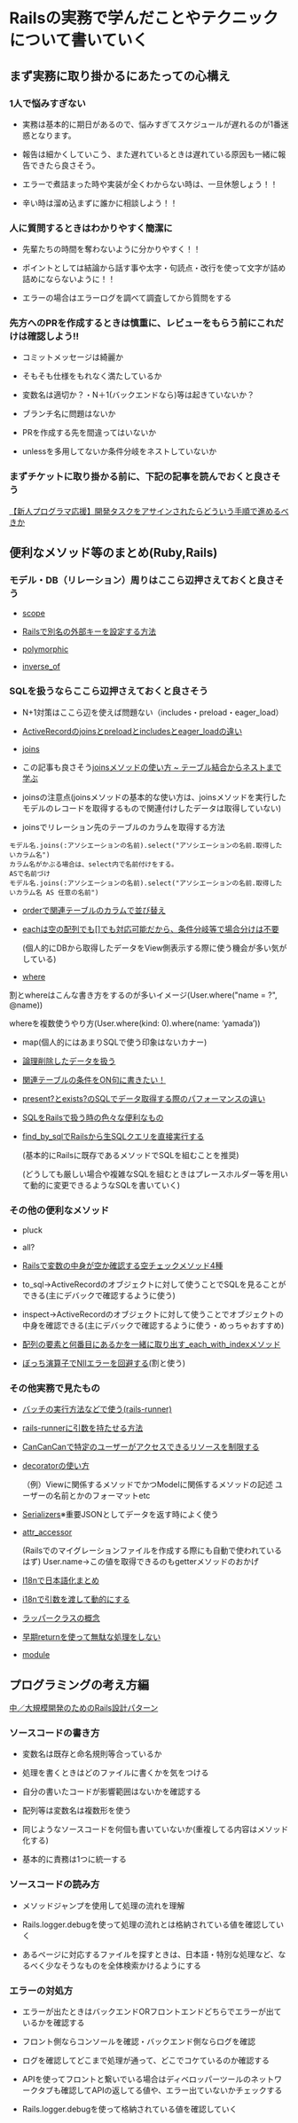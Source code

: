# Railsの実務で学んだことやテクニックについて書いていく

## まず実務に取り掛かるにあたっての心構え

### 1人で悩みすぎない

- 実務は基本的に期日があるので、悩みすぎてスケジュールが遅れるのが1番迷惑となります。

- 報告は細かくしていこう、また遅れているときは遅れている原因も一緒に報告できたら良さそう。

- エラーで煮詰まった時や実装が全くわからない時は、一旦休憩しょう！！

- 辛い時は溜め込まずに誰かに相談しよう！！

### 人に質問するときはわかりやすく簡潔に

- 先輩たちの時間を奪わないように分かりやすく！！

- ポイントとしては結論から話す事や太字・句読点・改行を使って文字が詰め詰めにならないように！！

- エラーの場合はエラーログを調べて調査してから質問をする

### 先方へのPRを作成するときは慎重に、レビューをもらう前にこれだけは確認しよう!!

- コミットメッセージは綺麗か

- そもそも仕様をもれなく満たしているか

- 変数名は適切か？・N＋1(バックエンドなら)等は起きていないか？

- ブランチ名に問題はないか

- PRを作成する先を間違ってはいないか

- unlessを多用してないか条件分岐をネストしていないか

### まずチケットに取り掛かる前に、下記の記事を読んでおくと良さそう

[【新人プログラマ応援】開発タスクをアサインされたらどういう手順で進めるべきか](https://qiita.com/jnchito/items/017487cd882091494298)


## 便利なメソッド等のまとめ(Ruby,Rails)

### モデル・DB（リレーション）周りはここら辺押さえておくと良さそう

- [scope](https://qiita.com/ngron/items/14a39ce62c9d30bf3ac3)

- [Railsで別名の外部キーを設定する方法](https://qiita.com/j-sunaga/items/ee1fb558807c04243f0f)

- [polymorphic](https://qiita.com/sibakenY/items/7d984267995e8ce408c2)

- [inverse_of](https://www.sejuku.net/blog/66868)

### SQLを扱うならここら辺押さえておくと良さそう

- N+1対策はここら辺を使えば問題ない（includes・preload・eager_load）

- [ActiveRecordのjoinsとpreloadとincludesとeager_loadの違い](https://qiita.com/k0kubun/items/80c5a5494f53bb88dc58)

- [joins](https://qiita.com/yuyasat/items/c2ad37b5a24a58ee3d30)

- この記事も良さそう[joinsメソッドの使い方 ~ テーブル結合からネストまで学ぶ](https://pikawaka.com/rails/joins)

- joinsの注意点(joinsメソッドの基本的な使い方は、joinsメソッドを実行したモデルのレコードを取得するもので関連付けしたデータは取得していない)

- joinsでリレーション先のテーブルのカラムを取得する方法
```
モデル名.joins(:アソシエーションの名前).select("アソシエーションの名前.取得したいカラム名")
カラム名がかぶる場合は、select内で名前付けをする。
ASで名前づけ
モデル名.joins(:アソシエーションの名前).select("アソシエーションの名前.取得したいカラム名 AS 任意の名前")
```

- [orderで関連テーブルのカラムで並び替え](https://zenn.dev/a_da_chi/articles/a2d08c17347289)

- [eachは空の配列でも[]でも対応可能だから、条件分岐等で場合分けは不要](https://teratail.com/questions/168508)

  (個人的にDBから取得したデータをView側表示する際に使う機会が多い気がしている)

- [where](https://www.sejuku.net/blog/13363)

 割とwhereはこんな書き方をするのが多いイメージ(User.where("name = ?", @name))

 whereを複数使うやり方(User.where(kind: 0).where(name: ‘yamada’))


- map(個人的にはあまりSQLで使う印象はないカナー)

- [論理削除したデータを扱う](https://www.task-notes.com/entry/20170813/1502618254)

- [関連テーブルの条件をON句に書きたい！](https://blog.logicoffee.tech/posts/programming/scoped-association.html)

- [present?とexists?のSQLでデータ取得する際のパフォーマンスの違い](https://mikamisan.hatenablog.com/entry/2017/09/26/223137)

- [SQLをRailsで扱う時の色々な便利なもの](https://qiita.com/yut_h1979/items/4cb3d9a3b3fc87ca0435)

- [find_by_sqlでRailsから生SQLクエリを直接実行する](https://qiita.com/natsuokawai/items/7bc330e9a6f6f4ef0359)

  (基本的にRailsに既存であるメソッドでSQLを組むことを推奨)


  (どうしても厳しい場合や複雑なSQLを組むときはプレースホルダー等を用いて動的に変更できるようなSQLを書いていく)

### その他の便利なメソッド

- pluck

- all?

- [Railsで変数の中身が空か確認する空チェックメソッド4種](https://materializer.co/lab/blog/27)

- to_sql→ActiveRecordのオブジェクトに対して使うことでSQLを見ることができる(主にデバックで確認するように使う)

- inspect→ActiveRecordのオブジェクトに対して使うことでオブジェクトの中身を確認できる(主にデバックで確認するように使う・めっちゃおすすめ)

- [配列の要素と何番目にあるかを一緒に取り出す_each_with_indexメソッド](https://satoru103.hatenablog.com/entry/2020/02/09/225503)

- [ぼっち演算子でNIlエラーを回避する](https://qiita.com/yoshi_4/items/e987b698c1978d248cfc)(割と使う)

### その他実務で見たもの

- [バッチの実行方法などで使う(rails-runner)](https://qiita.com/port-development/items/61c0f74c123955f45f8e)

- [rails-runnerに引数を持たせる方法](http://nomnel.net/blog/rails-runner-keyword-arg/)

- [CanCanCanで特定のユーザーがアクセスできるリソースを制限する](http://319ring.net/blog/archives/2179/)

- [decoratorの使い方](https://qiita.com/ykemoemo/items/b2c5c68f853a5cc91446)

  （例）Viewに関係するメソッドでかつModelに関係するメソッドの記述
  ユーザーの名前とかのフォーマットetc
- [Serializers](https://zenn.dev/emono/articles/8211ad5ec036e9)※重要JSONとしてデータを返す時によく使う

- [attr_accessor](https://qiita.com/Hassan/items/0e034a1d42b2335936e6)

  (Railsでのマイグレーションファイルを作成する際にも自動で使われているはず)
  User.name→この値を取得できるのもgetterメソッドのおかげ

- [I18nで日本語化まとめ](https://qiita.com/Kta-M/items/bd4ba36a58ad602a9d8b)

- [i18nで引数を渡して動的にする](https://takuyan.hatenablog.com/entry/20111120/1321741426)

- [ラッパークラスの概念](https://wa3.i-3-i.info/word191.html)

- [早期returnを使って無駄な処理をしない]()

- [module]()

## プログラミングの考え方編

[中／大規模開発のためのRails設計パターン](https://qiita.com/ktsujichan/items/2899d337ecbd90474c46)

### ソースコードの書き方

- 変数名は既存と命名規則等合っているか

- 処理を書くときはどのファイルに書くかを気をつける

- 自分の書いたコードが影響範囲はないかを確認する

- 配列等は変数名は複数形を使う

- 同じようなソースコードを何個も書いていないか(重複してる内容はメソッド化する)

- 基本的に責務は1つに統一する

### ソースコードの読み方

- メソッドジャンプを使用して処理の流れを理解

- Rails.logger.debugを使って処理の流れとは格納されている値を確認していく

- あるページに対応するファイルを探すときは、日本語・特別な処理など、なるべく少なそうなものを全体検索かけるようにする


### エラーの対処方

- エラーが出たときはバックエンドORフロントエンドどちらでエラーが出ているかを確認する

- フロント側ならコンソールを確認・バックエンド側ならログを確認

- ログを確認してどこまで処理が通って、どこでコケているのか確認する

- APIを使ってフロントと繋いでいる場合はディベロッパーツールのネットワークタブも確認してAPIの返してる値や、エラー出ていないかチェックする

- Rails.logger.debugを使って格納されている値を確認していく
